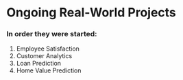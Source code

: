 # Ongoing Real-World Projects

### In order they were started:
1. Employee Satisfaction
2. Customer Analytics
3. Loan Prediction
4. Home Value Prediction
